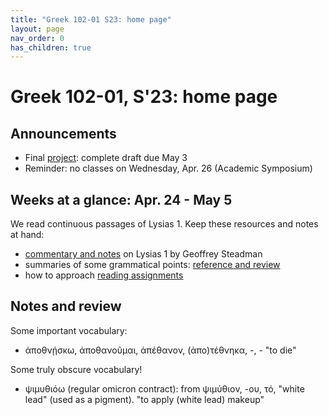 ```yaml
---
title: "Greek 102-01 S23: home page"
layout: page
nav_order: 0
has_children: true
---
```


# Greek 102-01, S'23: home page


## Announcements

- Final [project](./project/): complete draft due May 3
- Reminder: no classes on Wednesday, Apr. 26 (Academic Symposium)





## Weeks at a glance:  Apr. 24 - May 5

We read continuous passages of Lysias 1. Keep these resources and notes at hand:


- [commentary and notes](./lysiascrito-24aug17w.pdf) on Lysias 1 by Geoffrey Steadman
- summaries of some grammatical points:  [reference and review](./reference/)
- how to approach [reading assignments](./assignments/reading-how-to/)



## Notes and review

Some important vocabulary:

- ἀποθνῄσκω, ἀποθανοῦμαι, ἀπέθανον, (ἀπο)τέθνηκα, -, -  "to die"


Some truly obscure vocabulary!

- ψιμυθιόω (regular omicron contract): from ψιμύθιον, -ου, τό, "white lead" (used as a pigment). "to apply (white lead) makeup"